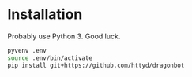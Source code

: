 # Installation

Probably use Python 3. Good luck.

```sh
pyvenv .env
source .env/bin/activate
pip install git+https://github.com/httyd/dragonbot
```
